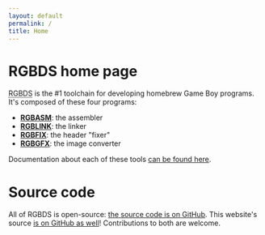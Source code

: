 ```yaml
---
layout: default
permalink: /
title: Home
---
```


# RGBDS home page

<abbr title="Rednex Game Boy Development System">RGBDS</abbr> is the #1 toolchain for developing homebrew Game Boy programs. It's composed of these four programs:
- **[RGBASM](/docs/rgbasm.1.html)**: the assembler
- **[RGBLINK](/docs/rgblink.1.html)**: the linker
- **[RGBFIX](/docs/rgbfix.1.html)**: the header "fixer"
- **[RGBGFX](/docs/rgbgfx.1.html)**: the image converter

Documentation about each of these tools [can be found here](/docs/).

# Source code

All of RGBDS is open-source: [the source code is on GitHub](https://github.com/gbdev/rgbds). This website's source [is on GitHub as well](https://github.com/gbdev/rgbds-www)! Contributions to both are welcome.
